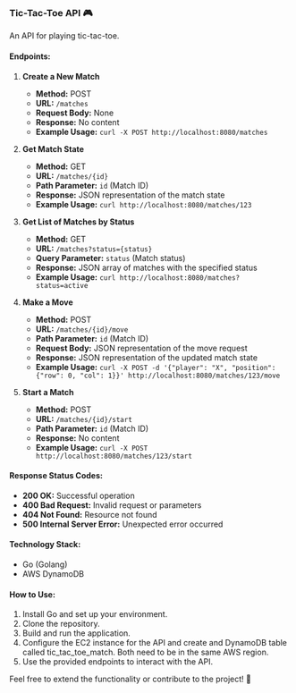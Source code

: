 ### Tic-Tac-Toe API 🎮

An API for playing tic-tac-toe.

#### Endpoints:

1. **Create a New Match**
   - **Method:** POST
   - **URL:** `/matches`
   - **Request Body:** None
   - **Response:** No content
   - **Example Usage:** `curl -X POST http://localhost:8080/matches`

2. **Get Match State**
   - **Method:** GET
   - **URL:** `/matches/{id}`
   - **Path Parameter:** `id` (Match ID)
   - **Response:** JSON representation of the match state
   - **Example Usage:** `curl http://localhost:8080/matches/123`

3. **Get List of Matches by Status**
   - **Method:** GET
   - **URL:** `/matches?status={status}`
   - **Query Parameter:** `status` (Match status)
   - **Response:** JSON array of matches with the specified status
   - **Example Usage:** `curl http://localhost:8080/matches?status=active`

4. **Make a Move**
   - **Method:** POST
   - **URL:** `/matches/{id}/move`
   - **Path Parameter:** `id` (Match ID)
   - **Request Body:** JSON representation of the move request
   - **Response:** JSON representation of the updated match state
   - **Example Usage:** `curl -X POST -d '{"player": "X", "position": {"row": 0, "col": 1}}' http://localhost:8080/matches/123/move`

5. **Start a Match**
   - **Method:** POST
   - **URL:** `/matches/{id}/start`
   - **Path Parameter:** `id` (Match ID)
   - **Response:** No content
   - **Example Usage:** `curl -X POST http://localhost:8080/matches/123/start`

#### Response Status Codes:

- **200 OK:** Successful operation
- **400 Bad Request:** Invalid request or parameters
- **404 Not Found:** Resource not found
- **500 Internal Server Error:** Unexpected error occurred

#### Technology Stack:

- Go (Golang)
- AWS DynamoDB

#### How to Use:

1. Install Go and set up your environment.
2. Clone the repository.
3. Build and run the application.
4. Configure the EC2 instance for the API and create and DynamoDB table called tic_tac_toe_match. Both need to be in the same AWS region.
5. Use the provided endpoints to interact with the API.

Feel free to extend the functionality or contribute to the project! 🚀
